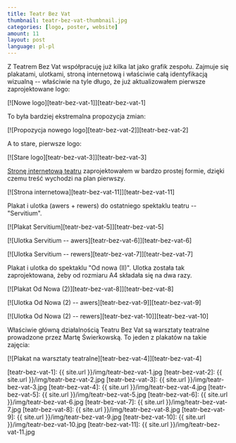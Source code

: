 ```yaml
---
title: Teatr Bez Vat
thumbnail: teatr-bez-vat-thumbnail.jpg
categories: [logo, poster, website]
amount: 11
layout: post
language: pl-pl
---
```


Z Teatrem Bez Vat współpracuję już kilka lat jako grafik zespołu. Zajmuje się plakatami, ulotkami, stroną internetową i właściwie całą identyfikacją wizualną -- właściwie na tyle długo, że już aktualizowałem pierwsze zaprojektowane logo:

[![Nowe logo][teatr-bez-vat-1]][teatr-bez-vat-1]

To była bardziej ekstremalna propozycja zmian:

[![Propozycja nowego logo][teatr-bez-vat-2]][teatr-bez-vat-2]

A to stare, pierwsze logo:

[![Stare logo][teatr-bez-vat-3]][teatr-bez-vat-3]

[Stronę internetową teatru](http://bezvat.art.pl/) zaprojektowałem w bardzo prostej formie, dzięki czemu treść wychodzi na plan pierwszy.

[![Strona internetowa][teatr-bez-vat-11]][teatr-bez-vat-11]

Plakat i ulotka (awers + rewers) do ostatniego spektaklu teatru -- "Servitium".

[![Plakat Servitium][teatr-bez-vat-5]][teatr-bez-vat-5]

[![Ulotka Servitium -- awers][teatr-bez-vat-6]][teatr-bez-vat-6]

[![Ulotka Servitium -- rewers][teatr-bez-vat-7]][teatr-bez-vat-7]

Plakat i ulotka do spektaklu "Od nowa (II)". Ulotka została tak zaprojektowana, żeby od rozmiaru A4 składała się na dwa razy.

[![Plakat Od Nowa (2)][teatr-bez-vat-8]][teatr-bez-vat-8]

[![Ulotka Od Nowa (2) -- awers][teatr-bez-vat-9]][teatr-bez-vat-9]

[![Ulotka Od Nowa (2) -- rewers][teatr-bez-vat-10]][teatr-bez-vat-10]

Właściwie główną działalnością Teatru Bez Vat są warsztaty teatralne prowadzone przez Martę Świerkowską. To jeden z plakatów na takie zajęcia:

[![Plakat na warsztaty teatralne][teatr-bez-vat-4]][teatr-bez-vat-4]

[teatr-bez-vat-1]: {{ site.url }}/img/teatr-bez-vat-1.jpg
[teatr-bez-vat-2]: {{ site.url }}/img/teatr-bez-vat-2.jpg
[teatr-bez-vat-3]: {{ site.url }}/img/teatr-bez-vat-3.jpg
[teatr-bez-vat-4]: {{ site.url }}/img/teatr-bez-vat-4.jpg
[teatr-bez-vat-5]: {{ site.url }}/img/teatr-bez-vat-5.jpg
[teatr-bez-vat-6]: {{ site.url }}/img/teatr-bez-vat-6.jpg
[teatr-bez-vat-7]: {{ site.url }}/img/teatr-bez-vat-7.jpg
[teatr-bez-vat-8]: {{ site.url }}/img/teatr-bez-vat-8.jpg
[teatr-bez-vat-9]: {{ site.url }}/img/teatr-bez-vat-9.jpg
[teatr-bez-vat-10]: {{ site.url }}/img/teatr-bez-vat-10.jpg
[teatr-bez-vat-11]: {{ site.url }}/img/teatr-bez-vat-11.jpg